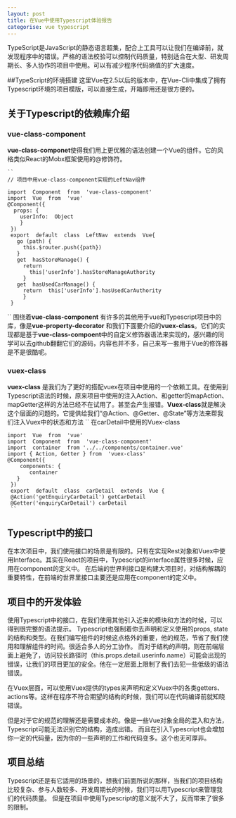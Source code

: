 ```yaml
---
layout: post
title: 在Vue中使用Typescript体验报告
categorise: vue typescript
---
```


TypeScript是JavaScript的静态语言超集，配合上工具可以让我们在编译前，就发现程序中的错误。严格的语法校验可以控制代码质量，特别适合在大型、研发周期长、多人协作的项目中使用。可以有减少程序代码熵值的扩大速度。

##TypeScript的环境搭建
这里Vue在2.5以后的版本中，在Vue-Cli中集成了拥有Typescript环境的项目模版，可以直接生成，开箱即用还是很方便的。

## 关于Typescript的依赖库介绍
### vue-class-component
**vue-class-componet**使得我们用上更优雅的语法创建一个Vue的组件。它的风格类似React的Mobx框架使用的@修饰符。

    ``
    // 项目中用vue-class-component实现的LeftNav组件
    
    import  Component  from  'vue-class-component'
    import  Vue  from  'vue'
    @Component({
      props: {
        userInfo:  Object
        }
     })
     export  default  class  LeftNav  extends  Vue{
       go (path) {
         this.$router.push({path})
       }
       get  hasStoreManage() {
         return
           this['userInfo'].hasStoreManageAuthority
         }
       get  hasUsedCarManage() {
         return  this['userInfo'].hasUsedCarAuthority
         }
     }
``
围绕着**vue-class-component** 有许多的其他用于vue和Typescript项目中的库，像是**vue-property-decorator** 和我们下面要介绍的**vuex-class**。它们的实现都是基于**vue-class-compoent**中的自定义修饰器语法来实现的，感兴趣的同学可以去github翻翻它们的源码，内容也并不多，自己来写一套用于Vue的修饰器是不是很酷呢。

### vuex-class
**vuex-class** 是我们为了更好的搭配vuex在项目中使用的一个依赖工具。在使用到Typescript语法的时候，原来项目中使用的注入Action、和getter的mapAction、mapGetter这样的方法已经不在试用了。甚至会产生报错。**Vuex-class**就是解决这个层面的问题的。它提供给我们“@Action、@Getter、@State”等方法来帮我们注入Vuex中的状态和方法
``
	在carDetail中使用的Vuex-class
	
    import  Vue  from  'vue'
    import  Component  from  'vue-class-component'
    import  container  from '../../components/container.vue'
    import { Action, Getter } from  'vuex-class'
    @Component({
		components: {
		   container
	   }
     })
     export  default  class  carDetail  extends  Vue {
     @Action('getEnquiryCarDetail') getCarDetail
     @Getter('enquiryCarDetail') carDetail
     ``

## Typescript中的接口

在本次项目中，我们使用接口的场景是有限的。只有在实现Rest对象和Vuex中使用Interface。其实在React的项目中，Typescript的interface属性很多时候，应用在component的定义中。
在后端的世界利接口是构建大项目时，对结构解耦的重要特性，在前端的世界里接口主要还是应用在component的定义中。

## 项目中的开发体验
使用Typescript中的接口，在我们使用其他引入近来的模块和方法的时候，可以得到很完整的语法提示。
Typescript也强制着你去声明和定义使用的props, state的结构和类型。在我们编写组件的时候这点格外的重要，他的规范，节省了我们使用和理解组件的时间。很适合多人的分工协作。
而对于结构的声明，则在前端层面上避免了，访问较长路径时（this.props.detail.userinfo.name）可能会出现的错误，让我们的项目更加的安全。他在一定层面上限制了我们去犯一些低级的语法错误。

在Vuex层面，可以使用Vuex提供的types来声明和定义Vuex中的各类getters、actions等。这样在程序不符合期望的结构的时候，我们可以在代码编译前就知晓错误。

但是对于它的规范的理解还是需要成本的。像是一些Vue对象全局的混入和方法，Typescript可能无法识别它的结构，造成出错。
而且在引入Typescript也会增加你一定的代码量，因为你的一些声明的工作和代码变多。这个也无可厚非。


## 项目总结
Typescript还是有它适用的场景的，想我们前面所说的那样，当我们的项目结构比较复杂、参与人数较多、开发周期长的时候，我们可以用Typescript来管理我们的代码质量。
但是在项目中使用Typescript的意义就不大了，反而带来了很多的限制。
